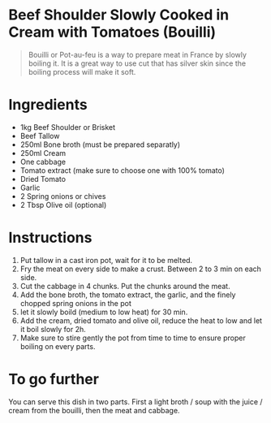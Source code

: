 # Beef Shoulder Slowly Cooked in Cream with Tomatoes (Bouilli)

> Bouilli or Pot-au-feu is a way to prepare meat in France by slowly boiling it. It is a great way to use cut that has silver skin since the boiling process will make it soft.

# Ingredients

* 1kg Beef Shoulder or Brisket
* Beef Tallow
* 250ml Bone broth (must be prepared separatly)
* 250ml Cream
* One cabbage
* Tomato extract (make sure to choose one with 100% tomato)
* Dried Tomato
* Garlic
* 2 Spring onions or chives
* 2 Tbsp Olive oil (optional)

# Instructions

1) Put tallow in a cast iron pot, wait for it to be melted.
2) Fry the meat on every side to make a crust. Between 2 to 3 min on each side.
3) Cut the cabbage in 4 chunks. Put the chunks around the meat.
4) Add the bone broth, the tomato extract, the garlic, and the finely chopped spring onions in the pot
5) let it slowly boild (medium to low heat) for 30 min.
6) Add the cream, dried tomato and olive oil, reduce the heat to low and let it boil slowly for 2h.
7) Make sure to stire gently the pot from time to time to ensure proper boiling on every parts.

# To go further
You can serve this dish in two parts. First a light broth / soup with the juice / cream from the bouilli, then the meat and cabbage.
